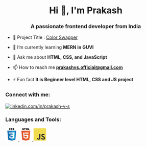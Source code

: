 <h1 align="center">Hi 👋, I'm Prakash</h1>
<h3 align="center">A passionate frontend developer from India</h3>

- 📄 Project Title : [Color Swapper](https://github.com/Prakash-V-S/color-Swapper.git)

- 🌱 I’m currently learning **MERN in GUVI**

- 💬 Ask me about **HTML, CSS, and JavaScript**

- 📫 How to reach me **prakashvs.official@gmail.com**

- ⚡ Fun fact **It is Beginner level HTML, CSS and JS project**

<h3 align="left">Connect with me:</h3>
<p align="left">
<a href="https://linkedin.com/in/linkedin.com/in/prakash-v-s" target="blank"><img align="center" src="https://raw.githubusercontent.com/rahuldkjain/github-profile-readme-generator/master/src/images/icons/Social/linked-in-alt.svg" alt="linkedin.com/in/prakash-v-s" height="30" width="40" /></a>
</p>

<h3 align="left">Languages and Tools:</h3>
<p align="left"> <a href="https://www.w3schools.com/css/" target="_blank" rel="noreferrer"> <img src="https://raw.githubusercontent.com/devicons/devicon/master/icons/css3/css3-original-wordmark.svg" alt="css3" width="40" height="40"/> </a> <a href="https://www.w3.org/html/" target="_blank" rel="noreferrer"> <img src="https://raw.githubusercontent.com/devicons/devicon/master/icons/html5/html5-original-wordmark.svg" alt="html5" width="40" height="40"/> </a> <a href="https://developer.mozilla.org/en-US/docs/Web/JavaScript" target="_blank" rel="noreferrer"> <img src="https://raw.githubusercontent.com/devicons/devicon/master/icons/javascript/javascript-original.svg" alt="javascript" width="40" height="40"/> </a> </p>
